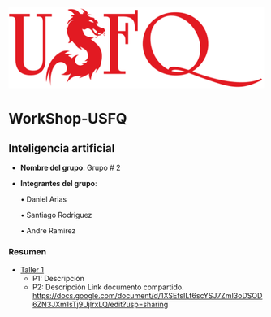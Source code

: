 ![USFQ-LOGO](/Taller1/images/usfq-red.png)
# WorkShop-USFQ
## Inteligencia artificial

- **Nombre del grupo**: Grupo # 2
- **Integrantes del grupo**:

    • Daniel Arias

    • Santiago Rodriguez

    • Andre Ramirez

### Resumen
- [Taller 1](/Taller1/README.md)
  - P1: Descripción 
  - P2: Descripción
Link documento compartido.
https://docs.google.com/document/d/1XSEfsILf6scYSJ7ZmI3oDSOD6ZN3JXm1sTj9UjIrxLQ/edit?usp=sharing


